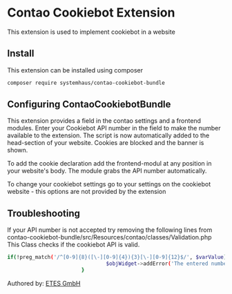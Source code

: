 # Contao Cookiebot Extension

This extension is used to implement cookiebot in a website

## Install

This extension can be installed using composer

```bash
composer require systemhaus/contao-cookiebot-bundle
```

## Configuring ContaoCookiebotBundle

This extension provides a field in the contao settings and a frontend modules.
Enter your Cookiebot API number in the field to make the number available to the extension.
The script is now automatically added to the head-section of your website. Cookies are blocked and the banner is shown.

To add the cookie declaration add the frontend-modul at any position in your website's body. The module grabs the API number automatically.

To change your cookiebot settings go to your settings on the cookiebot website - this options are not provided by the extension

## Troubleshooting
If your API number is not accepted  try removing the following lines from contao-cookiebot-bundle/src/Resources/contao/classes/Validation.php
This Class checks if the cookiebot API is valid.
```bash
if(!preg_match('/^[0-9]{8}([\-][0-9]{4}){3}[\-][0-9]{12}$/', $varValue)) {
                                $objWidget->addError('The entered number is not a valid Cookiebot-Api.');
                        }
```

Authored by: [ETES GmbH](https://github.com/systemhaus/)
